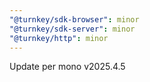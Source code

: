 ```yaml
---
"@turnkey/sdk-browser": minor
"@turnkey/sdk-server": minor
"@turnkey/http": minor
---
```


Update per mono v2025.4.5
